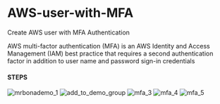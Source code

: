 # AWS-user-with-MFA
Create AWS user with MFA Authentication

AWS multi-factor authentication (MFA) is an AWS Identity and Access Management (IAM) best practice that requires a second authentication factor in addition to user name and password sign-in credentials
#### STEPS
![mrbonademo_1](https://user-images.githubusercontent.com/16262170/194463349-73963fe8-0c0d-4ea6-85f9-09fb5696e85c.jpg)
![add_to_demo_group](https://user-images.githubusercontent.com/16262170/194463473-15c33bf5-d3bd-452b-bcd1-ecd01f5254f0.jpg)
![mfa_3](https://user-images.githubusercontent.com/16262170/194463129-11997354-bb66-49a3-8f7c-f4ddc8144fec.jpg)
![mfa_4](https://user-images.githubusercontent.com/16262170/194463143-7e818a30-869a-41af-b6c5-c0db08c19801.jpg)
![mfa_5](https://user-images.githubusercontent.com/16262170/194463166-049f575c-7b1e-46fa-88b8-076ec22724c2.jpg)
